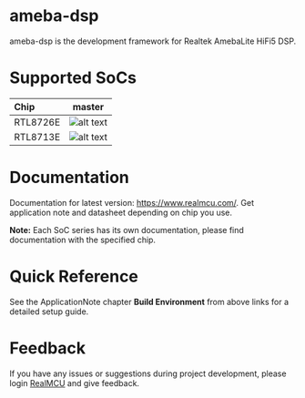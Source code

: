 # ameba-dsp

ameba-dsp is the development framework for Realtek AmebaLite HiFi5 DSP.

# Supported SoCs

|Chip         |          master       |
|:----------- |:---------------------:|
|RTL8726E     |![alt text][supported] |
|RTL8713E     |![alt text][supported] |

[supported]: https://img.shields.io/badge/-supported-green "supported"

# Documentation

Documentation for latest version: https://www.realmcu.com/. Get application note and datasheet depending on chip you use.

**Note:** Each SoC series has its own documentation, please find documentation with the specified chip.

# Quick Reference

See the ApplicationNote chapter **Build Environment** from above links for a detailed setup guide. 

# Feedback

If you have any issues or suggestions during project development, please login [RealMCU](https://www.realmcu.com/en/Account/Login?ReturnUrl=%2FCommunity%2Fcima%2F3187aedd-cb0d-444b-aa0c-284fd82cc501) and give feedback.
